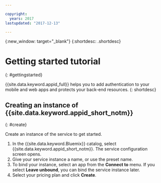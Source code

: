 ```yaml
---

copyright:
  years: 2017
lastupdated: "2017-12-13"

---
```


{:new_window: target="_blank"}
{:shortdesc: .shortdesc}

# Getting started tutorial
{: #gettingstarted}

{{site.data.keyword.appid_full}} helps you to add authentication to your mobile and web apps and protects your back-end resources.
{: shortdesc}

## Creating an instance of {{site.data.keyword.appid_short_notm}}
{: #create}

Create an instance of the service to get started.

1. In the {{site.data.keyword.Bluemix}} catalog, select {{site.data.keyword.appid_short_notm}}. The service configuration screen opens.
2. Give your service instance a name, or use the preset name.
3. To bind your instance, select an app from the **Connect to** menu. If you select **Leave unbound**, you can bind the service instance later.
4. Select your pricing plan and click **Create**.


